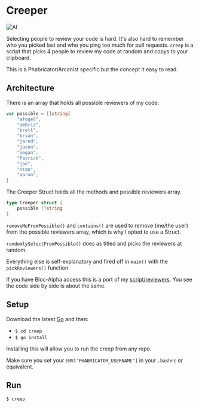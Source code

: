 # Creeper

![Al](http://static.tvtropes.org/pmwiki/pub/images/weirdal.jpg)

Selecting people to review your code is hard. It's also hard to remember who you
picked last and who you ping too much for pull requests.
`creep` is a script that picks 4 people to review my code at random and
copys to your clipboard.

This is a Phabricator/Arcanist specific but the concept it easy to read. 


## Architecture

There is an array that holds all possible reviewers of my code:

```go
var possible = []string{
	"afogel",
	"ambriz",
	"brett",
	"brian",
	"jared",
	"jason",
	"megan",
	"Patrick",
	"joe",
	"stan",
	"aaron",
}
```

The Creeper Struct holds all the methods and possible reviewers array.

```go
type Creeper struct {
	possible []string
}
```

`removeMeFromPossible()` and `contains()` are used to remove (me/the user) from the possible reviewers array, which is why I opted to use a Struct.

`randomlySelectFromPossible()` does as titled and picks the reviewers at
random.

Everything else is self-explanatory and fired off in `main()` with the `pickReviewers()` function

If you have Bloc-Alpha access this is a port of my [script/reviewers](https://github.com/Bloc/Bloc/blob/master/script/reviewers). You see the code side by side is about the same. 

## Setup

Download the latest [Go](https://golang.org/dl/) and then:
- `$ cd creep`
- `$ go install` 

Installing this will allow you to run the creep from any repo.

Make sure you set your `ENV['PHABRICATOR_USERNAME']` in your `.bashrc` or
equivalent.

## Run

`$ creep`
